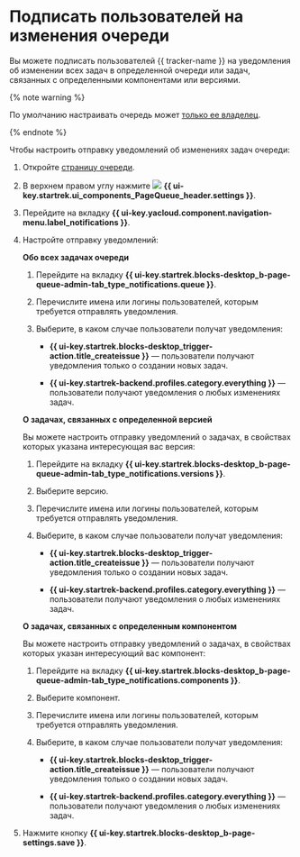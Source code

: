 # Подписать пользователей на изменения очереди

Вы можете подписать пользователей {{ tracker-name }} на уведомления об изменении всех задач в определенной очереди или задач, связанных с определенными компонентами или версиями.

{% note warning %}

По умолчанию настраивать очередь может [только ее владелец](queue-access.md).

{% endnote %}

Чтобы настроить отправку уведомлений об изменениях задач очереди:

1. Откройте [страницу очереди](../user/queue.md).

1. В верхнем правом углу нажмите ![](../../_assets/tracker/svg/settings-old.svg)&nbsp;**{{ ui-key.startrek.ui_components_PageQueue_header.settings }}**.

1. Перейдите на вкладку **{{ ui-key.yacloud.component.navigation-menu.label_notifications }}**.

1. Настройте отправку уведомлений:

    **Обо всех задачах очереди**

      1. Перейдите на вкладку **{{ ui-key.startrek.blocks-desktop_b-page-queue-admin-tab_type_notifications.queue }}**.

      1. Перечислите имена или логины пользователей, которым требуется отправлять уведомления.

      1. Выберите, в каком случае пользователи получат уведомления:

          - **{{ ui-key.startrek.blocks-desktop_trigger-action.title_createissue }}** — пользователи получают уведомления только о создании новых задач.

          - **{{ ui-key.startrek-backend.profiles.category.everything }}** — пользователи получают уведомления о любых изменениях задач.

    **О задачах, связанных с определенной версией**

      Вы можете настроить отправку уведомлений о задачах, в свойствах которых указана интересующая вас версия:

      1. Перейдите на вкладку **{{ ui-key.startrek.blocks-desktop_b-page-queue-admin-tab_type_notifications.versions }}**.

      1. Выберите версию.

      1. Перечислите имена или логины пользователей, которым требуется отправлять уведомления.

      1. Выберите, в каком случае пользователи получат уведомления:

          - **{{ ui-key.startrek.blocks-desktop_trigger-action.title_createissue }}** — пользователи получают уведомления только о создании новых задач.

          - **{{ ui-key.startrek-backend.profiles.category.everything }}** — пользователи получают уведомления о любых изменениях задач.

    **О задачах, связанных с определенным компонентом**

      Вы можете настроить отправку уведомлений о задачах, в свойствах которых указан интересующий вас компонент:

      1. Перейдите на вкладку **{{ ui-key.startrek.blocks-desktop_b-page-queue-admin-tab_type_notifications.components }}**.

      1. Выберите компонент.

      1. Перечислите имена или логины пользователей, которым требуется отправлять уведомления.

      1. Выберите, в каком случае пользователи получат уведомления:

          - **{{ ui-key.startrek.blocks-desktop_trigger-action.title_createissue }}** — пользователи получают уведомления только о создании новых задач.

          - **{{ ui-key.startrek-backend.profiles.category.everything }}** — пользователи получают уведомления о любых изменениях задач.

1. Нажмите кнопку **{{ ui-key.startrek.blocks-desktop_b-page-settings.save }}**.
